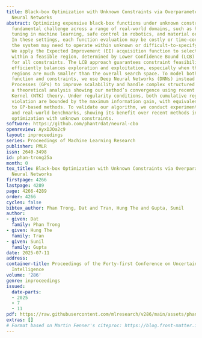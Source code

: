 ```yaml
---
title: Black-box Optimization with Unknown Constraints via Overparameterized Deep
  Neural Networks
abstract: Optimizing expensive black-box functions under unknown constraints is a
  fundamental challenge across a range of real-world domains, such as hyperparameter
  tuning in machine learning, safe control in robotics, and material or drug discovery.
  In these settings, each function evaluation may be costly or time-consuming, and
  the system may need to operate within unknown or difficult-to-specify safety boundaries.
  We apply the Expected Improvement (EI) acquisition function to select the next samples
  within a feasible region, determined by Lower Confidence Bound (LCB) conditions
  for all constraints. The LCB approach guarantees constraint feasibility, while EI
  efficiently balances exploration and exploitation, especially when the feasible
  regions are much smaller than the overall search space. To model both the objective
  function and constraints, we use Deep Neural Networks (DNNs) instead of Gaussian
  Processes (GPs) to improve scalability and handle complex structured data. We provide
  a theoretical analysis showing our method’s convergence using recent Neural Tangent
  Kernel (NTK) theory. Under regularity conditions, both cumulative regret and constraint
  violation are bounded by the maximum information gain, with equivalent upper bounds
  to GP-based methods. To validate our algorithm, we conduct experiments on synthetic
  and real-world benchmarks, showing its benefit over recent methods in black-box
  optimization with unknown constraints.
software: https://github.com/phantrdat/neural-cbo
openreview: AyxDJOa2c9
layout: inproceedings
series: Proceedings of Machine Learning Research
publisher: PMLR
issn: 2640-3498
id: phan-trong25a
month: 0
tex_title: Black-box Optimization with Unknown Constraints via Overparameterized Deep
  Neural Networks
firstpage: 4266
lastpage: 4289
page: 4266-4289
order: 4266
cycles: false
bibtex_author: Phan Trong, Dat and Tran, Hung The and Gupta, Sunil
author:
- given: Dat
  family: Phan Trong
- given: Hung The
  family: Tran
- given: Sunil
  family: Gupta
date: 2025-07-11
address:
container-title: Proceedings of the Forty-first Conference on Uncertainty in Artificial
  Intelligence
volume: '286'
genre: inproceedings
issued:
  date-parts:
  - 2025
  - 7
  - 11
pdf: https://raw.githubusercontent.com/mlresearch/v286/main/assets/phan-trong25a/phan-trong25a.pdf
extras: []
# Format based on Martin Fenner's citeproc: https://blog.front-matter.io/posts/citeproc-yaml-for-bibliographies/
---
```

